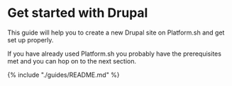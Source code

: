 # Get started with Drupal

This guide will help you to create a new Drupal site on Platform.sh and get set up properly.

If you have already used Platform.sh you probably have the prerequisites met
and you can hop on to the next section.

{% include "./guides/README.md" %}
